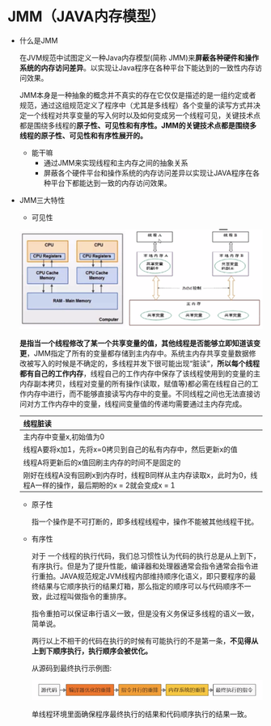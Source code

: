 # JMM（JAVA内存模型）

- 什么是JMM

  在JVM规范中试图定义一种Java内存模型(简称 JMM)来**屏蔽各种硬件和操作系统的内存访问差异**。以实现让Java程序在各种平台下能达到的一致性内存访问效果。

  JMM本身是一种抽象的概念并不真实的存在它仅仅是描述的是一组约定或者规范，通过这组规范定义了程序中（尤其是多线程）各个变量的读写方式并决定一个线程对共享变量的写入何时以及如何变成另一个线程可见，关键技术点都是围绕多线程的**原子性、可见性和有序性。**JMM的关键技术点都是围绕多线程的**原子性、可见性和有序性展开的。**

  - 能干嘛
    - 通过JMM来实现线程和主内存之间的抽象关系
    - 屏蔽各个硬件平台和操作系统的内存访问差异以实现让JAVA程序在各种平台下都能达到一致的内存访问效果。

- JMM三大特性

  - 可见性

  ![image-20230327163211222](https://raw.githubusercontent.com/bigshcool/myPic/main/image-20230327163211222.png)

  ​		**是指当一个线程修改了某一个共享变量的值，其他线程是否能够立即知道该变更**，JMM指定了所有的变量都存储到主内存中。系统主内存共享变量数据修改被写入的时候是不确定的，多线程并发下很可能出现“脏读”，**所以每个线程都有自己的工作内存**，线程自己的工作内存中保存了该线程使用到的变量的主内存副本拷贝，线程对变量的所有操作(读取，赋值等)都必需在线程自己的工作内存中进行，而不能够直接读写内存中的变量。不同线程之间也无法直接访问对方工作内存中的变量，线程间变量值的传递均需要通过主内存完成。

  | 线程脏读                                                     |
  | ------------------------------------------------------------ |
  | 主内存中变量x,初始值为0                                      |
  | 线程A要将x加1，先将x=0拷贝到自己的私有内存中，然后更新x的值  |
  | 线程A将更新后的x值回刷主内存的时间不是固定的                 |
  | 刚好在线程A没有回刷x到内存时，线程B同样从主内存读取x，此时为0，线程A一样的操作，最后期盼的x = 2就会变成x = 1 |

  - 原子性

    指一个操作是不可打断的，即多线程线程中，操作不能被其他线程干扰。

  - 有序性

    对于 一个线程的执行代码，我们总习惯性认为代码的执行总是从上到下，有序执行。但是为了提升性能，编译器和处理器通常会指令通常会指令进行重拍。JAVA规范规定JVM线程内部维持顺序化语义，即只要程序的最终结果与它顺序执行的结果灯箱，那么指定的顺序可以与代码顺序不一致，此过程叫做指令的重排序。

    指令重拍可以保证串行语义一致，但是没有义务保证多线程的语义一致，简单说。

    两行以上不相干的代码在执行的时候有可能执行的不是第一条，**不见得从上到下顺序执行，执行顺序会被优化。**

    从源码到最终执行示例图:

    ![image-20230327174017228](https://raw.githubusercontent.com/bigshcool/myPic/main/image-20230327174017228.png)

    单线程环境里面确保程序最终执行的结果和代码顺序执行的结果一致。

